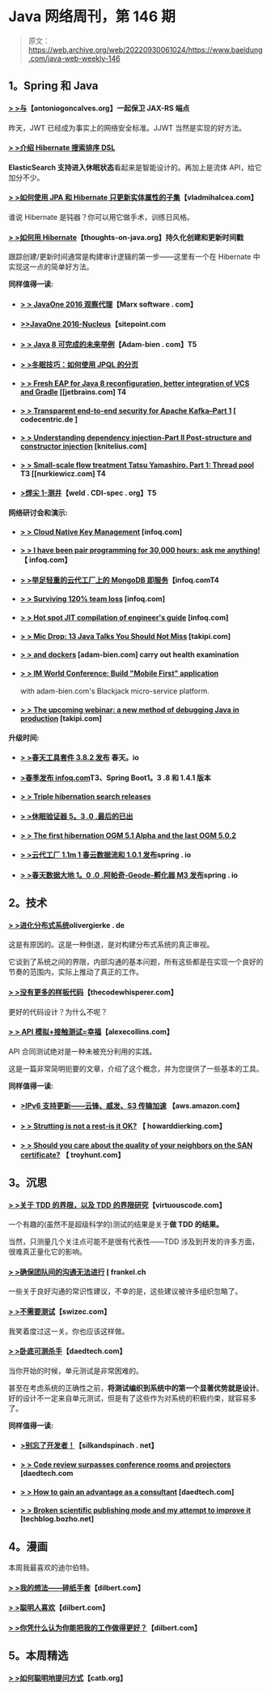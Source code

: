 # Java 网络周刊，第 146 期

> 原文：<https://web.archive.org/web/20220930061024/https://www.baeldung.com/java-web-weekly-146>

## 1。Spring 和 Java

#### [> >与](https://web.archive.org/web/20220812055044/https://antoniogoncalves.org/2016/10/03/securing-jax-rs-endpoints-with-jwt/)【antoniogoncalves.org】一起保卫 JAX-RS 端点

昨天，JWT 已经成为事实上的网络安全标准。JJWT 当然是实现的好方法。

#### [> >介绍 Hibernate 搜索排序 DSL](https://web.archive.org/web/20220812055044/http://in.relation.to/2016/10/10/introducing-hibernate-search-sort-dsl/)

**ElasticSearch 支持进入休眠状态**看起来是智能设计的。再加上是流体 API，给它加分不少。

#### [> >如何使用 JPA 和 Hibernate 只更新实体属性的子集](https://web.archive.org/web/20220812055044/https://vladmihalcea.com/2016/10/11/how-to-update-only-a-subset-of-entity-attributes-using-jpa-and-hibernate/)【vladmihalcea.com】

谁说 Hibernate 是钝器？你可以用它做手术，训练日风格。

#### [> >如何用 Hibernate](https://web.archive.org/web/20220812055044/http://www.thoughts-on-java.org/persist-creation-update-timestamps-hibernate/)【thoughts-on-java.org】持久化创建和更新时间戳

跟踪创建/更新时间通常是构建审计逻辑的第一步——这里有一个在 Hibernate 中实现这一点的简单好方法。

**同样值得一读:**

*   #### [> > JavaOne 2016 观察代理](https://web.archive.org/web/20220812055044/https://marxsoftware.blogspot.com/2016/10/javaone-2016-observations-by-proxy.html)【Marx software . com】

*   #### [>>JavaOne 2016-Nucleus](https://web.archive.org/web/20220812055044/https://www.sitepoint.com/javaone-2016-nucleus/)【sitepoint.com

*   #### [> > Java 8 可完成的未来举例](https://web.archive.org/web/20220812055044/http://www.adam-bien.com/roller/abien/entry/java_8_completablefuture_example)【Adam-bien . com】T5

*   #### [> >冬眠技巧：如何使用 JPQL 的分页](https://web.archive.org/web/20220812055044/http://www.thoughts-on-java.org/hibernate-tips-use-pagination-jpql/)

*   #### [> > Fresh EAP for Java 8 reconfiguration, better integration of VCS and Gradle](https://web.archive.org/web/20220812055044/https://blog.jetbrains.com/idea/2016/10/intellij-idea-2016-3-eap-refactorings-to-java-8-vcs-integration-and-gradle/) [[jetbrains.com] T4

*   #### [> > Transparent end-to-end security for Apache Kafka–Part 1](https://web.archive.org/web/20220812055044/https://blog.codecentric.de/en/2016/10/transparent-end-end-security-apache-kafka-part-1/) [ codecentric.de ]

*   #### [> > Understanding dependency injection-Part II Post-structure and constructor injection](https://web.archive.org/web/20220812055044/https://www.knitelius.com/2016/10/05/understanding-dependency-injection-part-2-postconstruct-and-constructor-injection/) [knitelius.com]

*   #### [> > Small-scale flow treatment Tatsu Yamashiro. Part 1: Thread pool](https://web.archive.org/web/20220812055044/http://www.nurkiewicz.com/2016/10/small-scale-stream-processing-kata-part.html) T3 [[nurkiewicz.com] T4

*   #### [>焊尖 1-测井](https://web.archive.org/web/20220812055044/http://weld.cdi-spec.org/news/2016/10/01/tip1-logging/)【weld . CDI-spec . org】T5

**网络研讨会和演示:**

*   #### [> > Cloud Native Key Management](https://web.archive.org/web/20220812055044/https://www.infoq.com/presentations/cloud-native-key-management) [infoq.com]

*   #### [> > I have been pair programming for 30,000 hours: ask me anything!](https://web.archive.org/web/20220812055044/https://www.infoq.com/presentations/panel-pair-programming) 【 infoq.com】

*   #### [> >举足轻重的云代工厂上的 MongoDB 即服务](https://web.archive.org/web/20220812055044/https://www.infoq.com/presentations/mongodb-cloud-foundry)【infoq.comT4

*   #### [> > Surviving 120% team loss](https://web.archive.org/web/20220812055044/https://www.infoq.com/presentations/team-change) [infoq.com]

*   #### [> > Hot spot JIT compilation of engineer's guide](https://web.archive.org/web/20220812055044/https://www.infoq.com/presentations/openjdk8-hotspot) [infoq.com]

*   #### [> > Mic Drop: 13 Java Talks You Should Not Miss](https://web.archive.org/web/20220812055044/http://blog.takipi.com/conference-season-mic-drop-13-java-talks-that-you-shouldnt-miss/) [takipi.com]

*   #### [> > and dockers](https://web.archive.org/web/20220812055044/http://www.adam-bien.com/roller/abien/entry/implementing_health_checks_with_docker) [adam-bien.com] carry out health examination

*   #### [> > IM World Conference: Build "Mobile First" application](https://web.archive.org/web/20220812055044/http://www.adam-bien.com/roller/abien/entry/imworld_session_building_mobile_first)

    with adam-bien.com's Blackjack micro-service platform.
*   #### [> > The upcoming webinar: a new method of debugging Java in production](https://web.archive.org/web/20220812055044/http://blog.takipi.com/upcoming-webinar-the-new-way-to-debug-java-in-production/) [takipi.com]

**升级时间:**

*   #### [> >春天工具套件 3.8.2 发布](https://web.archive.org/web/20220812055044/https://spring.io/blog/2016/10/07/spring-tool-suite-3-8-2-released) 春天。io

*   #### [>春季发布 infoq.com](https://web.archive.org/web/20220812055044/https://www.infoq.com/news/2016/10/spring-releases-boot)T3、Spring Boot1。3 .8 和 1.4.1 版本

*   #### [> > Triple hibernation search releases](https://web.archive.org/web/20220812055044/http://in.relation.to/2016/10/06/TripleHibernateSearchRelease/)

*   #### [> >休眠验证器 5。3 .0 .最后的已出](https://web.archive.org/web/20220812055044/http://in.relation.to/2016/10/11/hibernate-validator-530-final-out/)

*   #### [> > The first hibernation OGM 5.1 Alpha and the last OGM 5.0.2](https://web.archive.org/web/20220812055044/http://in.relation.to/2016/10/10/hibernate-ogm-5-1-alpha-and-5-0-2-released/)

*   #### [> >云代工厂 1.1m 1 春云数据流和 1.0.1 发布](https://web.archive.org/web/20220812055044/https://spring.io/blog/2016/10/06/spring-cloud-data-flow-for-cloud-foundry-1-1m1-and-1-0-1-released)spring . io

*   #### [> >春天数据大地 1。0 .0 .阿帕奇-Geode-孵化器 M3 发布](https://web.archive.org/web/20220812055044/https://spring.io/blog/2016/10/11/spring-data-geode-1-0-0-apache-geode-incubating-m3-released)spring . io

## 2。技术

#### [> >进化分布式系统](https://web.archive.org/web/20220812055044/http://olivergierke.de/2016/10/evolving-distributed-systems/)olivergierke . de

这是有原因的。这是一种倒退，是对构建分布式系统的真正审视。

它谈到了系统之间的界限，内部沟通的基本问题，所有这些都是在实现一个良好的节奏的范围内，实际上推动了真正的工作。

#### [> >没有更多的样板代码](https://web.archive.org/web/20220812055044/http://blog.thecodewhisperer.com/permalink/no-more-boilerplate-code)【thecodewhisperer.com】

更好的代码设计？为什么不呢？

#### [> > API 模拟+接触测试=幸福](https://web.archive.org/web/20220812055044/http://www.alexecollins.com/api-simulation-plus-contact-testing-equals-happiness/)【alexecollins.com】

API 合同测试绝对是一种未被充分利用的实践。

这是一篇非常简明扼要的文章，介绍了这个概念，并为您提供了一些基本的工具。

**同样值得一读:**

*   #### [>IPv6 支持更新——云锋、威发、S3 传输加速](https://web.archive.org/web/20220812055044/https://aws.amazon.com/blogs/aws/ipv6-support-update-cloudfront-waf-and-s3-transfer-acceleration/) 【aws.amazon.com】

*   #### [> > Strutting is not a rest-is it OK?](https://web.archive.org/web/20220812055044/http://blog.howarddierking.com/2016/10/07/swagger-ain-t-rest-is-that-ok/) 【 howarddierking.com】

*   #### [> > Should you care about the quality of your neighbors on the SAN certificate?](https://web.archive.org/web/20220812055044/https://www.troyhunt.com/should-you-care-about-the-quality-of-your-neighbours-on-a-san-certificate/) 【 troyhunt.com】

## 3。沉思

#### [> >关于 TDD 的界限，以及 TDD 的界限研究](https://web.archive.org/web/20220812055044/http://www.virtuouscode.com/2016/10/07/on-the-limits-of-tdd-and-the-limits-of-studies-of-tdd/)【virtuouscode.com】

一个有趣的(虽然不是超级科学的)测试的结果是关于**做 TDD 的结果。**

当然，只测量几个关注点可能不是很有代表性——TDD 涉及到开发的许多方面，很难真正量化它的影响。

#### [> >确保团队间的沟通无法进行](https://web.archive.org/web/20220812055044/https://blog.frankel.ch/making-sure-inter-teams-communication-doesnt-work/#gsc.tab=0) [ frankel.ch

一些关于良好沟通的常识性建议，不幸的是，这些建议被许多组织忽略了。

#### [> >不需要测试](https://web.archive.org/web/20220812055044/https://swizec.com/blog/dont-need-tests/swizec/7095)【swizec.com】

我笑着度过这一关。你也应该这样做。

#### [> >卧底可测杀手](https://web.archive.org/web/20220812055044/http://www.daedtech.com/undercover-testability-killers/)【daedtech.com】

当你开始的时候，单元测试是非常困难的。

甚至在考虑系统的正确性之前，**将测试编织到系统中的第一个显著优势就是设计**。好的设计不一定来自单元测试，但是有了这些作为对系统的积极约束，就容易多了。

**同样值得一读:**

*   #### [>别忘了开发者！](https://web.archive.org/web/20220812055044/https://silkandspinach.net/2016/10/06/dont-forget-the-developers/)【silkandspinach . net】

*   #### [> > Code review surpasses conference rooms and projectors](https://web.archive.org/web/20220812055044/http://www.daedtech.com/code-review-beyond-meeting-rooms-projectors/) [daedtech.com

*   #### [> > How to gain an advantage as a consultant](https://web.archive.org/web/20220812055044/http://www.daedtech.com/get-edge-consultant/) [daedtech.com]

*   #### [> > Broken scientific publishing mode and my attempt to improve it](https://web.archive.org/web/20220812055044/https://techblog.bozho.net/broken-scientific-publishing-model-attempt-improve/) [techblog.bozho.net]

## 4。漫画

本周我最喜欢的迪尔伯特。

#### [> >我的想法——碎纸手套](https://web.archive.org/web/20220812055044/http://dilbert.com/strip/2012-06-02)【dilbert.com】

#### [> >聪明人喜欢](https://web.archive.org/web/20220812055044/http://dilbert.com/strip/2012-06-13)【dilbert.com】

#### [> >你凭什么认为你能把我的工作做得更好？](https://web.archive.org/web/20220812055044/http://dilbert.com/strip/2012-06-06)【dilbert.com】

## 5。本周精选

#### [> >如何聪明地提问方式](https://web.archive.org/web/20220812055044/http://www.catb.org/esr/faqs/smart-questions.html)【catb.org】